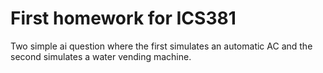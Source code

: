 # First homework for ICS381

Two simple ai question where the first simulates an automatic AC and the second simulates a water vending machine.
